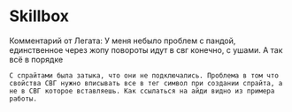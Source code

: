 # Skillbox
Комментарий от Легата:
    У меня небыло проблем с пандой, единственное через жопу повороты идут в свг конечно, с ушами. А так всё в порядке

    С спрайтами была затыка, что они не подключались. Проблема в том что свойства СВГ нужно вписывать все в тег символ при создании спрайта, а не в СВГ которое вставляешь. Как ссылаться на айди видно из примера работы.